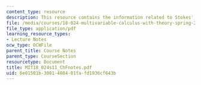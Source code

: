 ```yaml
---
content_type: resource
description: This resource contains the information related to Stokes' theorem.
file: /media/courses/18-024-multivariable-calculus-with-theory-spring-2011/6e01501b3081488401fafd1936cf643b_MIT18_024s11_ChFnotes.pdf
file_type: application/pdf
learning_resource_types:
- Lecture Notes
ocw_type: OCWFile
parent_title: Course Notes
parent_type: CourseSection
resourcetype: Document
title: MIT18_024s11_ChFnotes.pdf
uid: 6e01501b-3081-4884-01fa-fd1936cf643b
---
```


